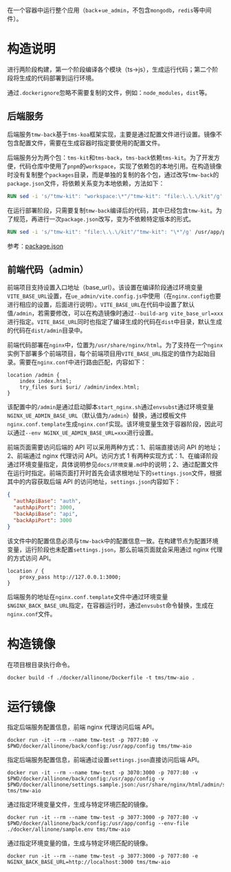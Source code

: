 在一个容器中运行整个应用（`back`+`ue_admin`，不包含`mongodb`，`redis`等中间件）。

# 构造说明

进行两阶段构建，第一个阶段编译各个模块（ts->js），生成运行代码；第二个阶段将生成的代码部署到运行环境。

通过`.dockerignore`忽略不需要复制的文件，例如：`node_modules`，`dist`等。

## 后端服务

后端服务`tmw-back`基于`tms-koa`框架实现，主要是通过配置文件进行设置。镜像不包含配置文件，需要在生成容器时指定要使用的配置文件。

后端服务分为两个包：`tms-kit`和`tms-back`，`tms-back`依赖`tms-kit`。为了开发方便，代码仓库中使用了`pnpm`的`workspace`，实现了依赖包的本地引用。在构造镜像时没有复制整个`packages`目录，而是单独的复制的各个包，通过改写`tmw-back`的`package.json`文件，将依赖关系变为本地依赖，方法如下：

```Dockerfile
RUN sed -i 's/"tmw-kit": "workspace:\*"/"tmw-kit": "file:\.\.\/kit"/g' /usr/src/tmw/back/package.json
```

在运行部署阶段，只需要复制`tmw-back`编译后的代码，其中已经包含`tmw-kit`。为了规范，再进行一次`package.json`改写，变为不依赖特定版本的形式。

```Dockerfile
RUN sed -i 's/"tmw-kit": "file:\.\.\/kit"/"tmw-kit": "\*"/g' /usr/app/package.json
```

参考：[package.json](https://docs.npmjs.com/cli/v6/configuring-npm/package-json#local-paths)

## 前端代码（admin）

前端项目支持设置入口地址（base_url）。该设置在编译阶段通过环境变量`VITE_BASE_URL`设置，在`ue_admin/vite.config.js`中使用（在`nginx.config`也要进行相应的设置，后面进行说明）。`VITE_BASE_URL`在代码中设置了默认值`/admin`，若需要修改，可以在构造镜像时通过`--build-arg vite_base_url=xxx`进行指定。`VITE_BASE_URL`同时也指定了编译生成的代码在`dist`中目录，默认生成的代码在`dist/admin`目录中。

前端代码部署在`nginx`中，位置为`/usr/share/nginx/html`。为了支持在一个`nginx`实例下部署多个前端项目，每个前端项目用`VITE_BASE_URL`指定的值作为起始目录。需要在`nginx.conf`中进行路由匹配，内容如下：

```nginx
location /admin {
    index index.html;
    try_files $uri $uri/ /admin/index.html;
}
```

该配置中的`/admin`是通过启动脚本`start_nginx.sh`通过`envsubst`通过环境变量`NGINX_UE_ADMIN_BASE_URL`（默认值为`/admin`）替换，通过模板文件`nginx.conf.template`生成`nginx.conf`实现。该环境变量生效于容器阶段，因此可以通过`--env NGINX_UE_ADMIN_BASE_URL=xxx`进行设置。

前端页面需要访问后端的 API 可以采用两种方式：1、前端直接访问 API 的地址；2、前端通过 nginx 代理访问 API。访问方式 1 有两种实现方式：1、在编译阶段通过环境变量指定，具体说明参见`docs/环境变量.md`中的说明；2、通过配置文件在运行时指定。前端页面打开时首先会请求根地址下的`settings.json`文件，根据其中的内容获取后端 API 的访问地址，`settings.json`内容如下：

```json
{
  "authApiBase": "auth",
  "authApiPort": 3000,
  "backApiBase": "api",
  "backApiPort": 3000
}
```

该文件中的配置信息必须与`tmw-back`中的配置信息一致。在构建节点为配置环境变量，运行阶段也未配置`settings.json`，那么前端页面就会采用通过 nginx 代理的方式访问 API。

```nginx
location / {
    proxy_pass http://127.0.0.1:3000;
}
```

后端服务的地址在`nginx.conf.template`文件中通过环境变量`$NGINX_BACK_BASE_URL`指定，在容器运行时，通过`envsubst`命令替换，生成在`nginx.conf`文件。

# 构造镜像

在项目根目录执行命令。

```shell
docker build -f ./docker/allinone/Dockerfile -t tms/tmw-aio .
```

# 运行镜像

指定后端服务配置信息，前端 nginx 代理访问后端 API。

```shell
docker run -it --rm --name tmw-test -p 7077:80 -v $PWD/docker/allinone/back/config:/usr/app/config tms/tmw-aio
```

指定后端服务配置信息，前端通过设置`settings.json`直接访问后端 API。

```shell
docker run -it --rm --name tmw-test -p 3070:3000 -p 7077:80 -v $PWD/docker/allinone/back/config:/usr/app/config -v $PWD/docker/allinone/settings.sample.json:/usr/share/nginx/html/admin/settings.json tms/tmw-aio
```

通过指定环境变量文件，生成与特定环境匹配的镜像。

```shell
docker run -it --rm --name tmw-test -p 3077:3000 -p 7077:80 -v $PWD/docker/allinone/back/config:/usr/app/config --env-file ./docker/allinone/sample.env tms/tmw-aio
```

通过指定环境变量的值，生成与特定环境匹配的镜像。

```shell
docker run -it --rm --name tmw-test -p 3077:3000 -p 7077:80 -e NGINX_BACK_BASE_URL=http://localhost:3000 tms/tmw-aio
```
